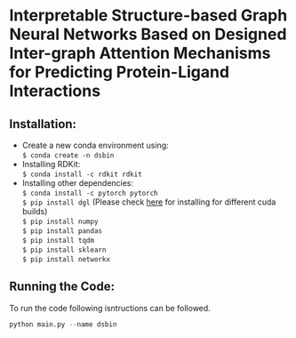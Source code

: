 #  Interpretable Structure-based Graph Neural Networks Based on Designed Inter-graph Attention Mechanisms for Predicting Protein-Ligand Interactions



## Installation:
* Create a new conda environment using:\
    `$ conda create -n dsbin`
* Installing RDKit:\
    `$ conda install -c rdkit rdkit`
* Installing other dependencies:\
    `$ conda install -c pytorch pytorch `\
    `$ pip install dgl` (Please check [here](https://docs.dgl.ai/en/0.4.x/install/) for 
     installing for different cuda builds)\
     `$ pip install numpy`\
     `$ pip install pandas`\
     `$ pip install tqdm`\
     `$ pip install sklearn`\
     `$ pip install networkx`

     


## Running the Code:

To run the code following isntructions can be followed.
```python
python main.py --name dsbin 
```
